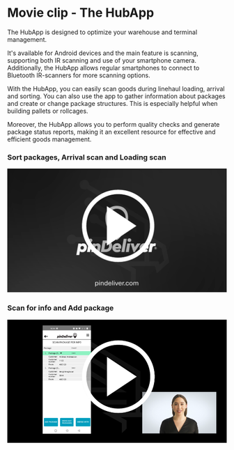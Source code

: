 # Movie clip - The HubApp

The HubApp is designed to optimize your warehouse and terminal management.

It's available for Android devices and the main feature is scanning, supporting both IR scanning and use of your smartphone camera. Additionally, the HubApp allows regular smartphones to connect to Bluetooth IR-scanners for more scanning options.

With the HubApp, you can easily scan goods during linehaul loading, arrival and sorting. You can also use the app to gather information about packages and create or change package structures. This is especially helpful when building pallets or rollcages.

Moreover, the HubApp allows you to perform quality checks and generate package status reports, making it an excellent resource for effective and efficient goods management.

### Sort packages, Arrival scan and Loading scan
<p float="right">
<a href="https://youtu.be/rDplL0zwtmM" target="_blank">
<img alt="HubApp Arrival scan" src="/images/hubapp_scan_play.png" width="600">
</a>
</p>


### Scan for info and Add package
<p float="right">
<a href="https://youtu.be/6EuSp1F4YpE" target="_blank">
<img alt="HubApp Scan for info" src="/images/hubapp_scan_for_info_play.png" width="600">
</a>
</p>
